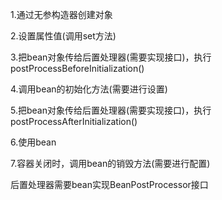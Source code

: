 1.通过无参构造器创建对象

2.设置属性值(调用set方法)

3.把bean对象传给后置处理器(需要实现接口)，执行postProcessBeforeInitialization()

4.调用bean的初始化方法(需要进行设置)

5.把bean对象传给后置处理器(需要实现接口)，执行postProcessAfterInitialization()

6.使用bean

7.容器关闭时，调用bean的销毁方法(需要进行配置)



后置处理器需要bean实现BeanPostProcessor接口